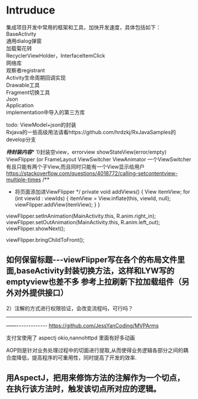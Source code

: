 # Intruduce

集成项目开发中常用的框架和工具，加快开发速度，具体包括如下：  
BaseActivity  
通用dialog弹窗  
加载菊花转  
RecyclerViewHolder，InterfaceItemClick  
网络库  
观察者registrant  
Activity生命周期回调实现  
Drawable工具  
Fragment切换工具  
Json  
Application  
implementation中导入的第三方库  

todo: ViewModel+json的封装  
Rxjava的一些高级用法请看https://github.com/hrdzkj/RxJavaSamples的develop分支   

*************************待封装内容**************************
1)封装空view，errorview  showStateView(error/empty)
ViewFlipper (or FrameLayout  ViewSwitcher  ViewAnimator
一个ViewSwitcher有且只能有两个子View,而且同时只能有一个View显示给用户
https://stackoverflow.com/questions/4018772/calling-setcontentview-multiple-times
/**
 * 将页面添加进ViewFlipper
 */
private void addViews() {
    View itemView;
    for (int viewId : viewIds) {
        itemView = View.inflate(this, viewId, null);
        viewFlipper.addView(itemView);
    }
}
    
viewFlipper.setInAnimation(MainActivity.this, R.anim.right_in);
viewFlipper.setOutAnimation(MainActivity.this, R.anim.left_out);
viewFlipper.showNext();

viewFlipper.bringChildToFront();


如何保留标题---viewFlipper写在各个的布局文件里面,baseActivity封装切换方法，这样和LYW写的emptyview也差不多
              参考上拉刷新下拉加载组件（另外对外提供接口）
--------------
2）注解的方式进行权限验证，会改变流程吗，可行吗？
********************************************************************************

——-------------
https://github.com/JessYanCoding/MVPArms

支付宝使用了 aspectj okio,nannohttpd  里面有好多动画

AOP则是针对业务处理过程中的切面进行提取,从而使得业务逻辑各部分之间的耦合度降低，提高程序的可重用性，同时提高了开发的效率.

用AspectJ，把用来修饰方法的注解作为一个切点，在执行该方法时，触发该切点所对应的逻辑。
-----------

